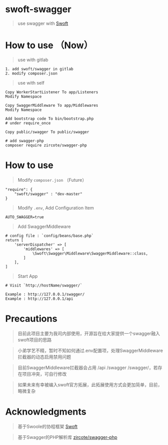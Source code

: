 # swoft-swagger

> use swagger with [Swoft](https://github.com/swoft-cloud/swoft)

# How to use （Now）

> use with gitlab

```
1. add swoft/swagger in gitlab
2. modify composer.json
```

> use with self

```
Copy WorkerStartListener To app/Listeners
Modify Namespace

Copy SwaggerMiddleware To app/Middlewares
Modify Namespace

Add bootstrap code To bin/bootstrap.php
# under require_once

Copy public/swagger To public/swagger

# add swagger-php
composer require zircote/swagger-php
```

# How to use 

> Modify `composer.json` （Future）

```
"require": {
    "swoft/swagger" : "dev-master"
}
```

> Modify `.env`, Add Configuration Item

```
AUTO_SWAGGER=true
```

> Add SwaggerMiddleware

```
# config file : `config/beans/base.php`
return [
    'serverDispatcher' => [
        'middlewares' => [
            \Swoft\Swagger\Middleware\SwaggerMiddleware::class,
        ]
    ],
]
```

> Start App

```
# Visit `http://hostName/swagger/`

Example : http://127.0.0.1/swagger/
Example : http://127.0.0.1/api
```

# Precautions

> 目前此项目主要为我司内部使用，开源旨在给大家提供一个swagger融入swoft项目的思路

> 小弟学艺不精，暂时不知如何通过.env配置项，处理SwaggerMiddleware拦截器的动态启用禁用问题

> 目前SwaggerMiddleware拦截器会占用 /api /swagger /swagger/，若存在项目冲突，可自行修改

> 如果未来有幸被编入swoft官方拓展，此拓展使用方式会更加简单，目前，略微复杂

# Acknowledgments

> 基于Swoole的协程框架 [Swoft](https://github.com/swoft-cloud/swoft)

> 基于Swagger的PHP解析库 [zircote/swagger-php](https://github.com/zircote/swagger-php)

